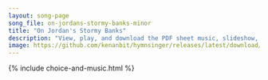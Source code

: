 ```yaml
---
layout: song-page
song_file: on-jordans-stormy-banks-minor
title: "On Jordan's Stormy Banks"
description: "View, play, and download the PDF sheet music, slideshow, and audio. Lyrics: On Jordan's stormy banks I stand and cast a wishful eye to Canaan's fair and happy land where my possessions lie.    I'm bound for the promised land, ... english theist 4part chords"
image: https://github.com/kenanbit/hymnsinger/releases/latest/download/on-jordans-stormy-banks-minor-trad.png
---
```


{% include choice-and-music.html %}